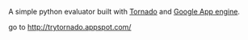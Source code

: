 A simple python evaluator built with [Tornado](http://www.tornadoweb.org/en/stable/) and [Google App engine](https://developers.google.com/appengine/).

go to http://trytornado.appspot.com/
